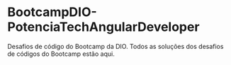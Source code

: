 # BootcampDIO-PotenciaTechAngularDeveloper
Desafios de código do Bootcamp da DIO. Todos as soluções dos desafios de códigos do Bootcamp estão aqui. 
